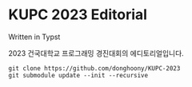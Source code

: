 # KUPC 2023 Editorial
Written in Typst


2023 건국대학교 프로그래밍 경진대회의 에디토리얼입니다.

```
git clone https://github.com/donghoony/KUPC-2023 
git submodule update --init --recursive 
```
